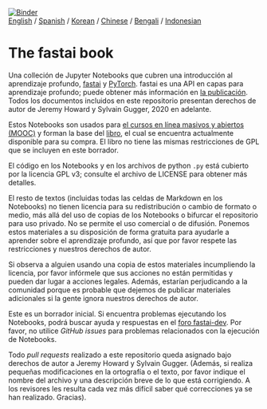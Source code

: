 [![Binder](https://mybinder.org/badge_logo.svg)](https://mybinder.org/v2/gh/fastai/fastbook/master)  
[English](./README.md) / [Spanish](./README_es.md) / [Korean](./README_ko.md) / [Chinese](./README_zh.md) / [Bengali](./README_bn.md) / [Indonesian](./README_id.md)

# The fastai book

Una colleción de Jupyter Notebooks que cubren una introducción al aprendizaje profundo, [fastai](https://docs.fast.ai/) y [PyTorch](https://pytorch.org/). fastai es una API en capas para aprendizaje profundo; puede obtener más información en [la publicación](https://www.mdpi.com/2078-2489/11/2/108). Todos los documentos incluidos en este repositorio presentan derechos de autor de Jeremy Howard y Sylvain Gugger, 2020 en adelante.

Estos Notebooks son usados para [el cursos en línea masivos y abiertos (MOOC)](https://course.fast.ai) y forman la base del [libro](https://www.amazon.com/Deep-Learning-Coders-fastai-PyTorch/dp/1492045527), el cual se encuentra actualmente disponible para su compra. El libro no tiene las mismas restricciones de GPL que se incluyen en este borrador.

El código en los Notebooks y en los archivos de python `.py` está cubierto por la licencia GPL v3; consulte el archivo de LICENSE para obtener más detalles.

El resto de textos (incluidas todas las celdas de Markdown en los Notebooks) no tienen licencia para su redistribución o cambio de formato o medio, más allá del uso de copias de los Notebooks o bifurcar el repositorio para uso privado. No se permite el uso comercial o de difusión. Ponemos estos materiales a su disposición de forma gratuita para ayudarle a aprender sobre el aprendizaje profundo, así que por favor respete las restricciones y nuestros derechos de autor.

Si observa a alguien usando una copia de estos materiales incumpliendo la licencia, por favor infórmele que sus acciones no están permitidas y pueden dar lugar a acciones legales. Además, estarían perjudicando a la comunidad porque es probable que dejemos de publicar materiales adicionales si la gente ignora nuestros derechos de autor.

Este es un borrador inicial. Si encuentra problemas ejecutando los Notebooks, podrá buscar ayuda y respuestas en el [foro fastai-dev](https://forums.fast.ai/c/fastai-users/fastai-dev/). Por favor, no utilice _GitHub issues_ para problemas relacionados con la ejecución de Notebooks.

Todo _pull requests_ realizado a este repositorio queda asignado bajo derechos de autor a Jeremy Howard y Sylvain Gugger. (Además, si realiza pequeñas modificaciones en la ortografía o el texto, por favor indique el nombre del archivo y una descripción breve de lo que está corrigiendo. A los revisores les resulta cada vez más difícil saber qué correcciones ya se han realizado. Gracias).
